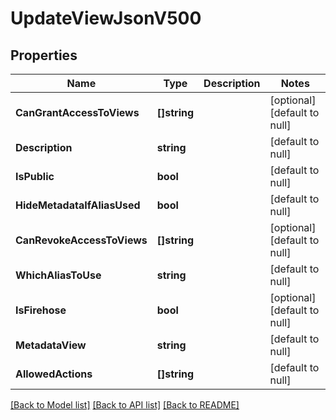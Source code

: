 # UpdateViewJsonV500

## Properties
Name | Type | Description | Notes
------------ | ------------- | ------------- | -------------
**CanGrantAccessToViews** | **[]string** |  | [optional] [default to null]
**Description** | **string** |  | [default to null]
**IsPublic** | **bool** |  | [default to null]
**HideMetadataIfAliasUsed** | **bool** |  | [default to null]
**CanRevokeAccessToViews** | **[]string** |  | [optional] [default to null]
**WhichAliasToUse** | **string** |  | [default to null]
**IsFirehose** | **bool** |  | [optional] [default to null]
**MetadataView** | **string** |  | [default to null]
**AllowedActions** | **[]string** |  | [default to null]

[[Back to Model list]](../README.md#documentation-for-models) [[Back to API list]](../README.md#documentation-for-api-endpoints) [[Back to README]](../README.md)


